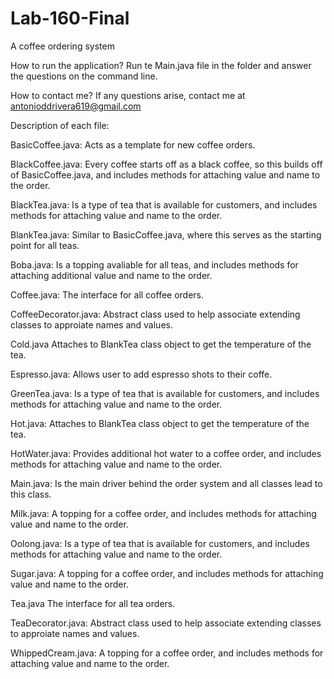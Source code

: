 # Lab-160-Final
A coffee ordering system

How to run the application?
            Run te Main.java file in the folder and answer the questions on the command line.
            
How to contact me?
            If any questions arise, contact me at antonioddrivera619@gmail.com
            
            
            
Description of each file:


BasicCoffee.java:
            Acts as a template for new coffee orders.
            
BlackCoffee.java:
            Every coffee starts off as a black coffee, so this builds off of BasicCoffee.java, and includes methods for attaching value and name to the order.
            
BlackTea.java:
            Is a type of tea that is available for customers, and includes methods for attaching value and name to the order.
            
BlankTea.java:
            Similar to BasicCoffee.java, where this serves as the starting point for all teas.
            
Boba.java:
            Is a topping avaliable for all teas, and includes methods for attaching additional value and name to the order.
            
Coffee.java:
            The interface for all coffee orders.
            
CoffeeDecorator.java:
            Abstract class used to help associate extending classes to approiate names and values.
            
Cold.java
            Attaches to BlankTea class object to get the temperature of the tea.
            
Espresso.java:
            Allows user to add espresso shots to their coffe.
            
GreenTea.java:
             Is a type of tea that is available for customers, and includes methods for attaching value and name to the order.
             
Hot.java:
            Attaches to BlankTea class object to get the temperature of the tea.
            
HotWater.java:
         Provides additional hot water to a coffee order, and includes methods for attaching value and name to the order.
         
Main.java:
            Is the main driver behind the order system and all classes lead to this class.
            
Milk.java:
            A topping for a coffee order, and includes methods for attaching value and name to the order.
            
Oolong.java:
            Is a type of tea that is available for customers, and includes methods for attaching value and name to the order.
            
Sugar.java:
            A topping for a coffee order, and includes methods for attaching value and name to the order.
            
Tea.java
        The interface for all tea orders.
        
TeaDecorator.java:
            Abstract class used to help associate extending classes to approiate names and values.
            
WhippedCream.java:
            A topping for a coffee order, and includes methods for attaching value and name to the order. 
